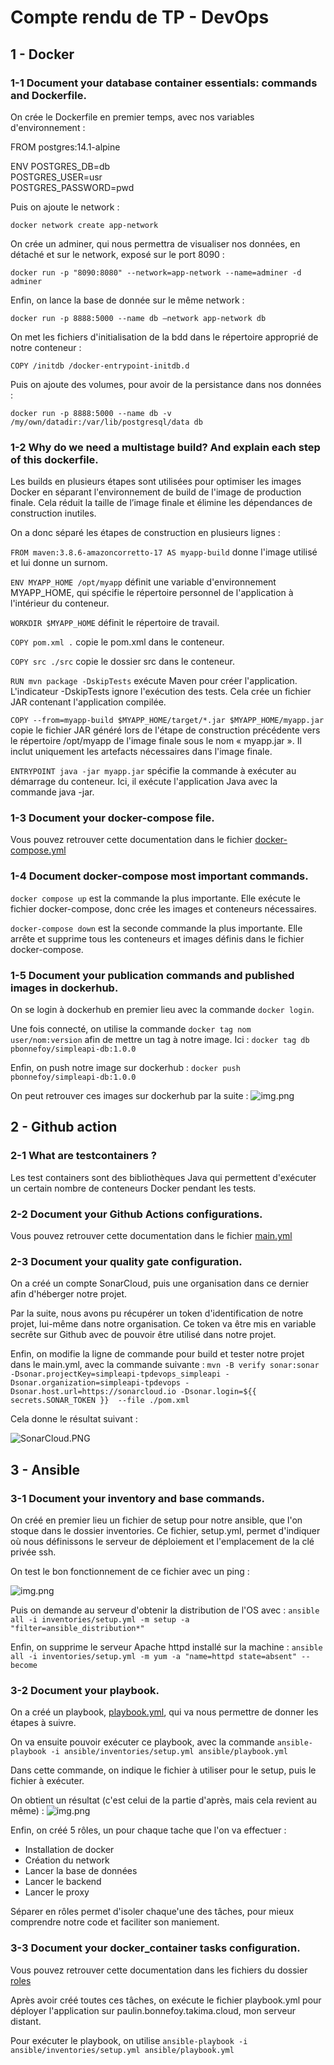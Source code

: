 # Compte rendu de TP - DevOps

## 1 - Docker

### 1-1 Document your database container essentials: commands and Dockerfile.

On crée le Dockerfile en premier temps, avec nos variables d'environnement :

FROM postgres:14.1-alpine

ENV POSTGRES_DB=db \
POSTGRES_USER=usr \
POSTGRES_PASSWORD=pwd

Puis on ajoute le network :

`docker network create app-network`

On crée un adminer, qui nous permettra de visualiser nos données, en détaché et sur le network, exposé sur le port 8090 :

`docker run -p "8090:8080" --network=app-network --name=adminer -d adminer`

Enfin, on lance la base de donnée sur le même network :

`docker run -p 8888:5000 --name db —network app-network db`

On met les fichiers d'initialisation de la bdd dans le répertoire approprié de notre conteneur :

`COPY /initdb /docker-entrypoint-initdb.d`

Puis on ajoute des volumes, pour avoir de la persistance dans nos données :

`docker run -p 8888:5000 --name db -v /my/own/datadir:/var/lib/postgresql/data db`


### 1-2 Why do we need a multistage build? And explain each step of this dockerfile.

Les builds en plusieurs étapes sont utilisées pour optimiser les images Docker en séparant l'environnement de build de l'image de production finale. Cela réduit la taille de l’image finale et élimine les dépendances de construction inutiles.

On a donc séparé les étapes de construction en plusieurs lignes :

`FROM maven:3.8.6-amazoncorretto-17 AS myapp-build` donne l'image utilisé et lui donne un surnom.

`ENV MYAPP_HOME /opt/myapp` définit une variable d'environnement MYAPP_HOME, qui spécifie le répertoire personnel de l'application à l'intérieur du conteneur.

`WORKDIR $MYAPP_HOME` définit le répertoire de travail.

`COPY pom.xml .` copie le pom.xml dans le conteneur.

`COPY src ./src` copie le dossier src dans le conteneur.

`RUN mvn package -DskipTests` exécute Maven pour créer l'application. L'indicateur -DskipTests ignore l'exécution des tests. Cela crée un fichier JAR contenant l'application compilée.

`COPY --from=myapp-build $MYAPP_HOME/target/*.jar $MYAPP_HOME/myapp.jar` copie le fichier JAR généré lors de l'étape de construction précédente vers le répertoire /opt/myapp de l'image finale sous le nom « myapp.jar ». Il inclut uniquement les artefacts nécessaires dans l'image finale.

`ENTRYPOINT java -jar myapp.jar` spécifie la commande à exécuter au démarrage du conteneur. Ici, il exécute l'application Java avec la commande java -jar.


### 1-3 Document your docker-compose file.

Vous pouvez retrouver cette documentation dans le fichier [docker-compose.yml](docker-compose.yml)


### 1-4 Document docker-compose most important commands.

`docker compose up` est la commande la plus importante. Elle exécute le fichier docker-compose, donc crée les images et conteneurs nécessaires. 

`docker-compose down` est la seconde commande la plus importante. Elle arrête et supprime tous les conteneurs et images définis dans le fichier docker-compose.


### 1-5 Document your publication commands and published images in dockerhub.

On se login à dockerhub en premier lieu avec la commande `docker login`.

Une fois connecté, on utilise la commande `docker tag nom user/nom:version` afin de mettre un tag à notre image.
Ici : `docker tag db pbonnefoy/simpleapi-db:1.0.0`

Enfin, on push notre image sur dockerhub : `docker push pbonnefoy/simpleapi-db:1.0.0`

On peut retrouver ces images sur dockerhub par la suite : ![img.png](pictures/Dockerhub.png)


## 2 - Github action

### 2-1 What are testcontainers ?

Les test containers sont des bibliothèques Java qui permettent d'exécuter un certain nombre de conteneurs Docker pendant les tests.


### 2-2 Document your Github Actions configurations.

Vous pouvez retrouver cette documentation dans le fichier [main.yml](.github/workflows/main.yml)


### 2-3 Document your quality gate configuration.

On a créé un compte SonarCloud, puis une organisation dans ce dernier afin d'héberger notre projet.

Par la suite, nous avons pu récupérer un token d'identification de notre projet, lui-même dans notre organisation.
Ce token va être mis en variable secrête sur Github avec de pouvoir être utilisé dans notre projet.

Enfin, on modifie la ligne de commande pour build et tester notre projet dans le main.yml, avec la commande suivante :
`mvn -B verify sonar:sonar -Dsonar.projectKey=simpleapi-tpdevops_simpleapi -Dsonar.organization=simpleapi-tpdevops -Dsonar.host.url=https://sonarcloud.io -Dsonar.login=${{ secrets.SONAR_TOKEN }}  --file ./pom.xml`

Cela donne le résultat suivant :

![SonarCloud.PNG](pictures%2FSonarCloud.PNG)


## 3 - Ansible

### 3-1 Document your inventory and base commands.

On créé en premier lieu un fichier de setup pour notre ansible, que l'on stoque dans le dossier inventories.
Ce fichier, setup.yml, permet d'indiquer où nous définissons le serveur de déploiement et l'emplacement de la clé privée ssh.

On test le bon fonctionnement de ce fichier avec un ping :

![img.png](pictures/ansible-ping.png)

Puis on demande au serveur d'obtenir la distribution de l'OS avec :
`ansible all -i inventories/setup.yml -m setup -a "filter=ansible_distribution*"`

Enfin, on supprime le serveur Apache httpd installé sur la machine :
`ansible all -i inventories/setup.yml -m yum -a "name=httpd state=absent" --become`


### 3-2 Document your playbook.

On a créé un playbook, [playbook.yml](ansible/playbook.yml), qui va nous permettre de donner les étapes à suivre.

On va ensuite pouvoir exécuter ce playbook, avec la commande `ansible-playbook -i ansible/inventories/setup.yml ansible/playbook.yml`

Dans cette commande, on indique le fichier à utiliser pour le setup, puis le fichier à exécuter.

On obtient un résultat (c'est celui de la partie d'après, mais cela revient au même) :
![img.png](pictures/ansible-playbook.png)

Enfin, on créé 5 rôles, un pour chaque tache que l'on va effectuer :
- Installation de docker
- Création du network
- Lancer la base de données
- Lancer le backend
- Lancer le proxy

Séparer en rôles permet d'isoler chaque'une des tâches, pour mieux comprendre notre code et faciliter son maniement.


### 3-3 Document your docker_container tasks configuration.

Vous pouvez retrouver cette documentation dans les fichiers du dossier [roles](ansible/roles)

Après avoir créé toutes ces tâches, on exécute le fichier playbook.yml pour déployer l'application sur paulin.bonnefoy.takima.cloud, mon serveur distant.

Pour exécuter le playbook, on utilise `ansible-playbook -i ansible/inventories/setup.yml ansible/playbook.yml`